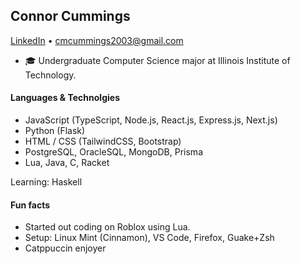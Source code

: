 ## Connor Cummings
[LinkedIn](https://www.linkedin.com/in/connormcummings/) • cmcummings2003@gmail.com

* 🎓 Undergraduate Computer Science major at Illinois Institute of Technology.

#### Languages & Technolgies
- JavaScript (TypeScript, Node.js, React.js, Express.js, Next.js) 
- Python (Flask) 
- HTML / CSS (TailwindCSS, Bootstrap) 
- PostgreSQL, OracleSQL, MongoDB, Prisma
- Lua, Java, C, Racket

Learning: Haskell

#### Fun facts
* Started out coding on Roblox using Lua.
* Setup: Linux Mint (Cinnamon), VS Code, Firefox, Guake+Zsh
* Catppuccin enjoyer
